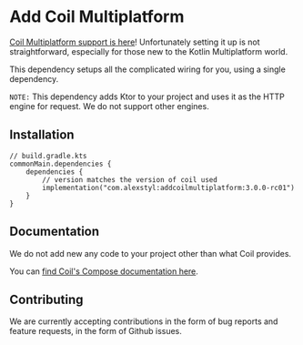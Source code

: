 # Add Coil Multiplatform

[Coil Multiplatform support is here](https://github.com/coil-kt/coil/issues/842)! Unfortunately setting it up is not straightforward, especially
for those new to the Kotlin Multiplatform world.

This dependency setups all the complicated wiring for you, using a single dependency.

`NOTE:` This dependency adds Ktor to your project and uses it as the HTTP engine for request. We do not support other engines.

## Installation

```
// build.gradle.kts
commonMain.dependencies {
    dependencies {
        // version matches the version of coil used
        implementation("com.alexstyl:addcoilmultiplatform:3.0.0-rc01")
    }
}
```

## Documentation

We do not add new any code to your project other than what Coil provides.

You can [find Coil's Compose documentation here](https://coil-kt.github.io/coil/compose/).

## Contributing

We are currently accepting contributions in the form of bug reports and feature requests, in the form of Github issues.
